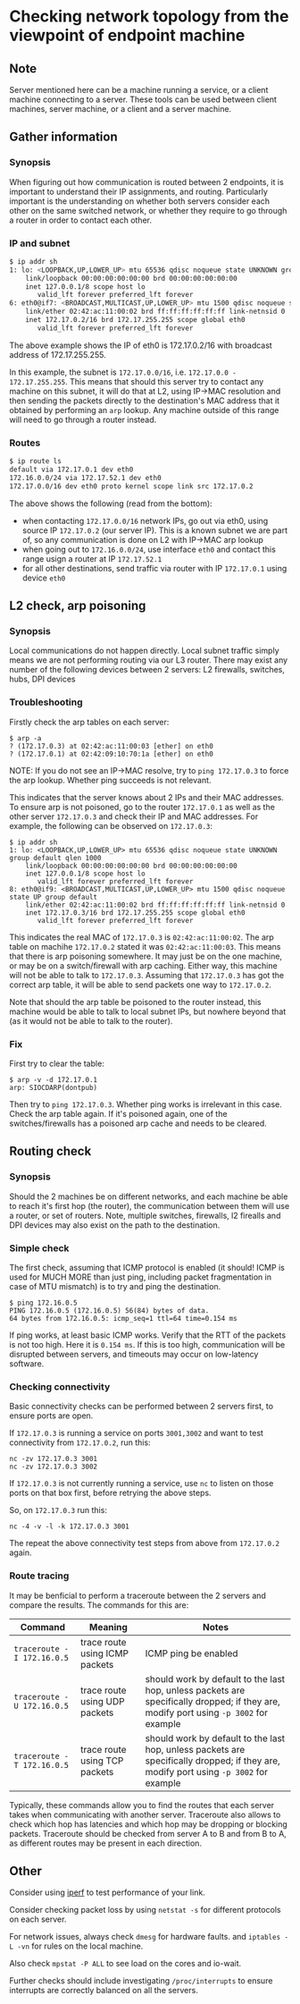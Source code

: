 # Checking network topology from the viewpoint of endpoint machine

## Note

Server mentioned here can be a machine running a service, or a client machine connecting to a server. These tools can be used between client machines, server machine, or a client and a server machine.

## Gather information

### Synopsis

When figuring out how communication is routed between 2 endpoints, it is important to understand their IP assignments, and routing. Particularly important is the understanding on whether both servers consider each other on the same switched network, or whether they require to go through a router in order to contact each other.

### IP and subnet

```bash
$ ip addr sh
1: lo: <LOOPBACK,UP,LOWER_UP> mtu 65536 qdisc noqueue state UNKNOWN group default qlen 1000
    link/loopback 00:00:00:00:00:00 brd 00:00:00:00:00:00
    inet 127.0.0.1/8 scope host lo
       valid_lft forever preferred_lft forever
6: eth0@if7: <BROADCAST,MULTICAST,UP,LOWER_UP> mtu 1500 qdisc noqueue state UP group default 
    link/ether 02:42:ac:11:00:02 brd ff:ff:ff:ff:ff:ff link-netnsid 0
    inet 172.17.0.2/16 brd 172.17.255.255 scope global eth0
       valid_lft forever preferred_lft forever
```

The above example shows the IP of eth0 is 172.17.0.2/16 with broadcast address of 172.17.255.255.

In this example, the subnet is `172.17.0.0/16`, i.e. `172.17.0.0 - 172.17.255.255`. This means that should this server try to contact any machine on this subnet, it will do that at L2, using IP->MAC resolution and then sending the packets directly to the destination's MAC address that it obtained by performing an `arp` lookup. Any machine outside of this range will need to go through a router instead.

### Routes

```bash
$ ip route ls
default via 172.17.0.1 dev eth0 
172.16.0.0/24 via 172.17.52.1 dev eth0 
172.17.0.0/16 dev eth0 proto kernel scope link src 172.17.0.2 
```

The above shows the following (read from the bottom):
* when contacting `172.17.0.0/16` network IPs, go out via eth0, using source IP `172.17.0.2` (our server IP). This is a known subnet we are part of, so any communication is done on L2 with IP->MAC arp lookup
* when going out to `172.16.0.0/24`, use interface `eth0` and contact this range usign a router at IP `172.17.52.1`
* for all other destinations, send traffic via router with IP `172.17.0.1` using device `eth0`

## L2 check, arp poisoning

### Synopsis

Local communications do not happen directly. Local subnet traffic simply means we are not performing routing via our L3 router. There may exist any number of the following devices between 2 servers: L2 firewalls, switches, hubs, DPI devices

### Troubleshooting

Firstly check the arp tables on each server:

```
$ arp -a
? (172.17.0.3) at 02:42:ac:11:00:03 [ether] on eth0
? (172.17.0.1) at 02:42:09:10:70:1a [ether] on eth0
```

NOTE: If you do not see an IP->MAC resolve, try to `ping 172.17.0.3` to force the arp lookup. Whether ping succeeds is not relevant.

This indicates that the server knows about 2 IPs and their MAC addresses. To ensure arp is not poisoned, go to the router `172.17.0.1` as well as the other server `172.17.0.3` and check their IP and MAC addresses. For example, the following can be observed on `172.17.0.3`:

```
$ ip addr sh
1: lo: <LOOPBACK,UP,LOWER_UP> mtu 65536 qdisc noqueue state UNKNOWN group default qlen 1000
    link/loopback 00:00:00:00:00:00 brd 00:00:00:00:00:00
    inet 127.0.0.1/8 scope host lo
       valid_lft forever preferred_lft forever
8: eth0@if9: <BROADCAST,MULTICAST,UP,LOWER_UP> mtu 1500 qdisc noqueue state UP group default 
    link/ether 02:42:ac:11:00:02 brd ff:ff:ff:ff:ff:ff link-netnsid 0
    inet 172.17.0.3/16 brd 172.17.255.255 scope global eth0
       valid_lft forever preferred_lft forever
```

This indicates the real MAC of `172.17.0.3` is `02:42:ac:11:00:02`. The arp table on machihe `172.17.0.2` stated it was `02:42:ac:11:00:03`. This means that there is arp poisoning somewhere. It may just be on the one machine, or may be on a switch/firewall with arp caching. Either way, this machine will not be able to talk to `172.17.0.3`. Assuming that `172.17.0.3` has got the correct arp table, it will be able to send packets one way to `172.17.0.2`.

Note that should the arp table be poisoned to the router instead, this machine would be able to talk to local subnet IPs, but nowhere beyond that (as it would not be able to talk to the router).

### Fix

First try to clear the table:
```
$ arp -v -d 172.17.0.1    
arp: SIOCDARP(dontpub)
```

Then try to `ping 172.17.0.3`. Whether ping works is irrelevant in this case. Check the arp table again. If it's poisoned again, one of the switches/firewalls has a poisoned arp cache and needs to be cleared.

## Routing check

### Synopsis

Should the 2 machines be on different networks, and each machine be able to reach it's first hop (the router), the communication between them will use a router, or set of routers. Note, multiple switches, firewalls, l2 firealls and DPI devices may also exist on the path to the destination.

### Simple check

The first check, assuming that ICMP protocol is enabled (it should! ICMP is used for MUCH MORE than just ping, including packet fragmentation in case of MTU mismatch) is to try and ping the destination.

```
$ ping 172.16.0.5
PING 172.16.0.5 (172.16.0.5) 56(84) bytes of data.
64 bytes from 172.16.0.5: icmp_seq=1 ttl=64 time=0.154 ms
```

If ping works, at least basic ICMP works. Verify that the RTT of the packets is not too high. Here it is `0.154 ms`. If this is too high, communication will be disrupted between servers, and timeouts may occur on low-latency software.

### Checking connectivity

Basic connectivity checks can be performed between 2 servers first, to ensure ports are open.

If `172.17.0.3` is running a service on ports `3001,3002` and want to test connectivity from `172.17.0.2`, run this:
```
nc -zv 172.17.0.3 3001
nc -zv 172.17.0.3 3002
```

If `172.17.0.3` is not currently running a service, use `nc` to listen on those ports on that box first, before retrying the above steps.

So, on `172.17.0.3` run this:
```
nc -4 -v -l -k 172.17.0.3 3001
```

The repeat the above connectivity test steps from above from `172.17.0.2` again.

### Route tracing

It may be benficial to perform a traceroute between the 2 servers and compare the results. The commands for this are:

Command | Meaning | Notes
--- | --- | ---
`traceroute -I 172.16.0.5` | trace route using ICMP packets | ICMP ping be enabled
`traceroute -U 172.16.0.5` | trace route using UDP packets | should work by default to the last hop, unless packets are specifically dropped; if they are, modify port using `-p 3002` for example
`traceroute -T 172.16.0.5` | trace route using TCP packets | should work by default to the last hop, unless packets are specifically dropped; if they are, modify port using `-p 3002` for example

Typically, these commands allow you to find the routes that each server takes when communicating with another server. Traceroute also allows to check which hop has latencies and which hop may be dropping or blocking packets. Traceroute should be checked from server A to B and from B to A, as different routes may be present in each direction.

## Other

Consider using [iperf](https://discuss.aerospike.com/t/benchmarking-throughput-and-packet-count-with-iperf3/2791) to test performance of your link.

Consider checking packet loss by using `netstat -s` for different protocols on each server.

For network issues, always check `dmesg` for hardware faults. and `iptables -L -vn` for rules on the local machine.

Also check `mpstat -P ALL` to see load on the cores and io-wait.

Further checks should include investigating `/proc/interrupts` to ensure interrupts are correctly balanced on all the servers.
